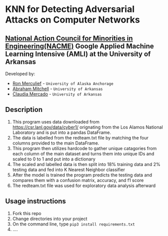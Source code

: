 <!--
Name of your teams' final project
-->
# KNN for Detecting Adversarial Attacks on Computer Networks
## [National Action Council for Minorities in Engineering(NACME)](https://www.nacme.org) Google Applied Machine Learning Intensive (AMLI) at the University of Arkansas

<!--
List all of the members who developed the project and
link to each members respective GitHub profile
-->
Developed by: 
- [Ron Merculief](https://github.com/lrmerculief) - `University of Alaska Anchorage`
- [Abraham Mitchell](https://github.com/Abraham-Mitchell) - `University of Arkansas` 
- [Claudia Mercado](https://github.com/cbaker6) - `University of Arkansas` 


## Description
<!--
Give a short description on what your project accomplishes and what tools is uses. In addition, you can drop screenshots directly into your README file to add them to your README. Take these from your presentations.
-->
1. This program uses data downloaded from https://csr.lanl.gov/data/cyber1/ orignating from the Los Alamos National Laboratory and is put into a pandas DataFrame.
2. The data is labelled from the redteam.txt file by matching the four columns provided to the main DataFrame.
3. This program then utilizes hardcode to gather unique catagories from each column of the main dataset and turns them into unique IDs and scaled to 0 to 1 and put into a dictionary
4. The scaled and labelled data is then split into 18% training data and 2% testing data and fed into K Nearest Neighbor classifier
5. After the model is trained the program predicts the testing data and compares them with a confusion matrix, accuracy, and f1 score
6. The redteam.txt file was used for exploratory data analysis afterward


## Usage instructions
<!--
Give details on how to install fork and install your project. You can get all of the python dependencies for your project by typing `pip3 freeze requirements.txt` on the system that runs your project. Add the generated `requirements.txt` to this repo.
-->
1. Fork this repo
2. Change directories into your project
3. On the command line, type `pip3 install requirements.txt`
4. ....
